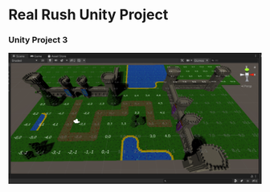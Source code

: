 # Real Rush Unity Project

### Unity Project 3

![ Scenario Screenshot](./screenshot.png "Scenario")